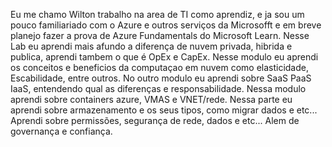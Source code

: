 Eu me chamo Wilton trabalho na area de  TI como aprendiz, e ja sou um pouco familiariado com o Azure e outros serviços da Microsofft e em breve planejo fazer a prova de Azure Fundamentals do Microsoft Learn. Nesse Lab eu aprendi mais afundo a diferença de nuvem privada, hibrida e publica, aprendi tambem o que é OpEx e CapEx.
Nesse modulo eu aprendi os conceitos e beneficios da computaçao em nuvem como elasticidade, Escabilidade, entre outros.
No outro modulo eu aprendi sobre SaaS PaaS IaaS, entendendo qual as diferenças e responsabilidade.
Nessa modulo aprendi sobre containers azure, VMAS e VNET/rede.
Nessa parte eu aprendi sobre armazenamento e os seus tipos, como migrar dados e etc...
Aprendi sobre permissões, segurança de rede, dados e etc... Alem de governança e confiança.

